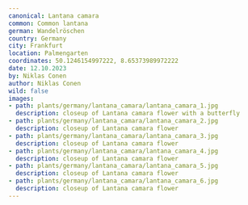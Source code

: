 ```yaml
---
canonical: Lantana camara
common: Common lantana
german: Wandelröschen
country: Germany
city: Frankfurt
location: Palmengarten
coordinates: 50.1246154997222, 8.65373989972222
date: 12.10.2023
by: Niklas Conen
author: Niklas Conen
wild: false
images:
- path: plants/germany/lantana_camara/lantana_camara_1.jpg
  description: closeup of Lantana camara flower with a butterfly
- path: plants/germany/lantana_camara/lantana_camara_2.jpg
  description: closeup of Lantana camara flower
- path: plants/germany/lantana_camara/lantana_camara_3.jpg
  description: closeup of Lantana camara flower
- path: plants/germany/lantana_camara/lantana_camara_4.jpg
  description: closeup of Lantana camara flower
- path: plants/germany/lantana_camara/lantana_camara_5.jpg
  description: closeup of Lantana camara flower
- path: plants/germany/lantana_camara/lantana_camara_6.jpg
  description: closeup of Lantana camara flower
---
```

